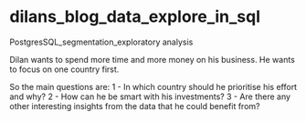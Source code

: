 # dilans_blog_data_explore_in_sql
PostgresSQL_segmentation_exploratory analysis

Dilan wants to spend more time and more money on his business. He wants to focus on one country first.

So the main questions are:
1 - In which country should he prioritise his effort and why?
2 - How can he be smart with his investments?
3 - Are there any other interesting insights from the data that he could benefit from?
